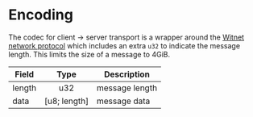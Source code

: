 # Encoding

The codec for client -> server transport is a wrapper around the [Witnet network protocol][network protocol] which includes an
extra `u32` to indicate the message length. This limits the size of a message to 4GiB.

| Field  | Type | Description |
|--------|:----:|-------------|
| length  | u32  | message length |
| data    | [u8; length] | message data |

[network protocol]: ../../../protocol/network